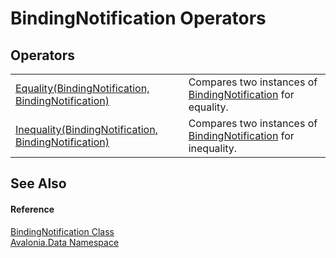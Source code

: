 # BindingNotification Operators




## Operators
<table>
<tr>
<td><a href="M_Avalonia_Data_BindingNotification_op_Equality">Equality(BindingNotification, BindingNotification)</a></td>
<td>Compares two instances of <a href="T_Avalonia_Data_BindingNotification">BindingNotification</a> for equality.</td>
</tr>
<tr>
<td><a href="M_Avalonia_Data_BindingNotification_op_Inequality">Inequality(BindingNotification, BindingNotification)</a></td>
<td>Compares two instances of <a href="T_Avalonia_Data_BindingNotification">BindingNotification</a> for inequality.</td>
</tr>
</table>

## See Also


#### Reference
<a href="T_Avalonia_Data_BindingNotification">BindingNotification Class</a>  
<a href="N_Avalonia_Data">Avalonia.Data Namespace</a>  
